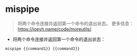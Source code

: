 # mispipe

> 将两个命令连接并返回第一个命令的退出状态。
> 更多信息：<https://joeyh.name/code/moreutils/>.

- 将两个命令连接并返回第一个命令的退出状态：

`mispipe {{command1}} {{command2}}`